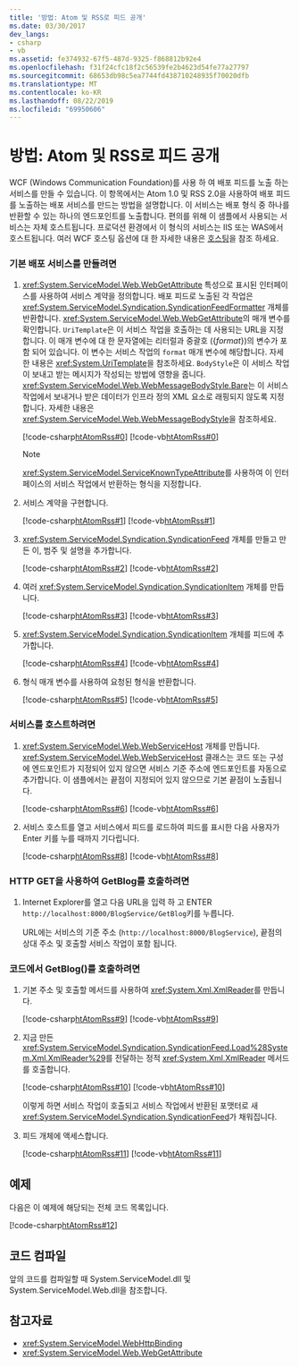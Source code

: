 ```yaml
---
title: '방법: Atom 및 RSS로 피드 공개'
ms.date: 03/30/2017
dev_langs:
- csharp
- vb
ms.assetid: fe374932-67f5-487d-9325-f868812b92e4
ms.openlocfilehash: f31f24cfc18f2c56539fe2b4623d54fe77a27797
ms.sourcegitcommit: 68653db98c5ea7744fd438710248935f70020dfb
ms.translationtype: MT
ms.contentlocale: ko-KR
ms.lasthandoff: 08/22/2019
ms.locfileid: "69950606"
---
```

# <a name="how-to-expose-a-feed-as-both-atom-and-rss"></a>방법: Atom 및 RSS로 피드 공개
WCF (Windows Communication Foundation)를 사용 하 여 배포 피드를 노출 하는 서비스를 만들 수 있습니다. 이 항목에서는 Atom 1.0 및 RSS 2.0을 사용하여 배포 피드를 노출하는 배포 서비스를 만드는 방법을 설명합니다. 이 서비스는 배포 형식 중 하나를 반환할 수 있는 하나의 엔드포인트를 노출합니다. 편의를 위해 이 샘플에서 사용되는 서비스는 자체 호스트됩니다. 프로덕션 환경에서 이 형식의 서비스는 IIS 또는 WAS에서 호스트됩니다. 여러 WCF 호스팅 옵션에 대 한 자세한 내용은 [호스팅](../../../../docs/framework/wcf/feature-details/hosting.md)을 참조 하세요.  
  
### <a name="to-create-a-basic-syndication-service"></a>기본 배포 서비스를 만들려면  
  
1. <xref:System.ServiceModel.Web.WebGetAttribute> 특성으로 표시된 인터페이스를 사용하여 서비스 계약을 정의합니다. 배포 피드로 노출된 각 작업은 <xref:System.ServiceModel.Syndication.SyndicationFeedFormatter> 개체를 반환합니다. <xref:System.ServiceModel.Web.WebGetAttribute>의 매개 변수를 확인합니다. `UriTemplate`은 이 서비스 작업을 호출하는 데 사용되는 URL을 지정합니다. 이 매개 변수에 대 한 문자열에는 리터럴과 중괄호 ({*format*})의 변수가 포함 되어 있습니다. 이 변수는 서비스 작업의 `format` 매개 변수에 해당합니다. 자세한 내용은 <xref:System.UriTemplate>을 참조하세요. `BodyStyle`은 이 서비스 작업이 보내고 받는 메시지가 작성되는 방법에 영향을 줍니다. <xref:System.ServiceModel.Web.WebMessageBodyStyle.Bare>는 이 서비스 작업에서 보내거나 받은 데이터가 인프라 정의 XML 요소로 래핑되지 않도록 지정합니다. 자세한 내용은 <xref:System.ServiceModel.Web.WebMessageBodyStyle>을 참조하세요.  
  
     [!code-csharp[htAtomRss#0](../../../../samples/snippets/csharp/VS_Snippets_CFX/htatomrss/cs/program.cs#0)]
     [!code-vb[htAtomRss#0](../../../../samples/snippets/visualbasic/VS_Snippets_CFX/htatomrss/vb/program.vb#0)]  
  
    > [!NOTE]
    > <xref:System.ServiceModel.ServiceKnownTypeAttribute>를 사용하여 이 인터페이스의 서비스 작업에서 반환하는 형식을 지정합니다.  
  
2. 서비스 계약을 구현합니다.  
  
     [!code-csharp[htAtomRss#1](../../../../samples/snippets/csharp/VS_Snippets_CFX/htatomrss/cs/program.cs#1)]
     [!code-vb[htAtomRss#1](../../../../samples/snippets/visualbasic/VS_Snippets_CFX/htatomrss/vb/program.vb#1)]  
  
3. <xref:System.ServiceModel.Syndication.SyndicationFeed> 개체를 만들고 만든 이, 범주 및 설명을 추가합니다.  
  
     [!code-csharp[htAtomRss#2](../../../../samples/snippets/csharp/VS_Snippets_CFX/htatomrss/cs/program.cs#2)]
     [!code-vb[htAtomRss#2](../../../../samples/snippets/visualbasic/VS_Snippets_CFX/htatomrss/vb/program.vb#2)]  
  
4. 여러 <xref:System.ServiceModel.Syndication.SyndicationItem> 개체를 만듭니다.  
  
     [!code-csharp[htAtomRss#3](../../../../samples/snippets/csharp/VS_Snippets_CFX/htatomrss/cs/program.cs#3)]
     [!code-vb[htAtomRss#3](../../../../samples/snippets/visualbasic/VS_Snippets_CFX/htatomrss/vb/program.vb#3)]  
  
5. <xref:System.ServiceModel.Syndication.SyndicationItem> 개체를 피드에 추가합니다.  
  
     [!code-csharp[htAtomRss#4](../../../../samples/snippets/csharp/VS_Snippets_CFX/htatomrss/cs/program.cs#4)]
     [!code-vb[htAtomRss#4](../../../../samples/snippets/visualbasic/VS_Snippets_CFX/htatomrss/vb/program.vb#4)]  
  
6. 형식 매개 변수를 사용하여 요청된 형식을 반환합니다.  
  
     [!code-csharp[htAtomRss#5](../../../../samples/snippets/csharp/VS_Snippets_CFX/htatomrss/cs/program.cs#5)]
     [!code-vb[htAtomRss#5](../../../../samples/snippets/visualbasic/VS_Snippets_CFX/htatomrss/vb/program.vb#5)]  
  
### <a name="to-host-the-service"></a>서비스를 호스트하려면  
  
1. <xref:System.ServiceModel.Web.WebServiceHost> 개체를 만듭니다. <xref:System.ServiceModel.Web.WebServiceHost> 클래스는 코드 또는 구성에 엔드포인트가 지정되어 있지 않으면 서비스 기준 주소에 엔드포인트를 자동으로 추가합니다. 이 샘플에서는 끝점이 지정되어 있지 않으므로 기본 끝점이 노출됩니다.  
  
     [!code-csharp[htAtomRss#6](../../../../samples/snippets/csharp/VS_Snippets_CFX/htatomrss/cs/program.cs#6)]
     [!code-vb[htAtomRss#6](../../../../samples/snippets/visualbasic/VS_Snippets_CFX/htatomrss/vb/program.vb#6)]  
  
2. 서비스 호스트를 열고 서비스에서 피드를 로드하여 피드를 표시한 다음 사용자가 Enter 키를 누를 때까지 기다립니다.  
  
     [!code-csharp[htAtomRss#8](../../../../samples/snippets/csharp/VS_Snippets_CFX/htatomrss/cs/program.cs#8)]
     [!code-vb[htAtomRss#8](../../../../samples/snippets/visualbasic/VS_Snippets_CFX/htatomrss/vb/program.vb#8)]  
  
### <a name="to-call-getblog-with-an-http-get"></a>HTTP GET을 사용하여 GetBlog를 호출하려면  
  
1. Internet Explorer를 열고 다음 URL을 입력 하 고 ENTER `http://localhost:8000/BlogService/GetBlog`키를 누릅니다.
  
     URL에는 서비스의 기준 주소 (`http://localhost:8000/BlogService`), 끝점의 상대 주소 및 호출할 서비스 작업이 포함 됩니다.  
  
### <a name="to-call-getblog-from-code"></a>코드에서 GetBlog()를 호출하려면  
  
1. 기본 주소 및 호출할 메서드를 사용하여 <xref:System.Xml.XmlReader>를 만듭니다.  
  
     [!code-csharp[htAtomRss#9](../../../../samples/snippets/csharp/VS_Snippets_CFX/htatomrss/cs/snippets.cs#9)]
     [!code-vb[htAtomRss#9](../../../../samples/snippets/visualbasic/VS_Snippets_CFX/htatomrss/vb/snippets.vb#9)]  
  
2. 지금 만든 <xref:System.ServiceModel.Syndication.SyndicationFeed.Load%28System.Xml.XmlReader%29>를 전달하는 정적 <xref:System.Xml.XmlReader> 메서드를 호출합니다.  
  
     [!code-csharp[htAtomRss#10](../../../../samples/snippets/csharp/VS_Snippets_CFX/htatomrss/cs/snippets.cs#10)]
     [!code-vb[htAtomRss#10](../../../../samples/snippets/visualbasic/VS_Snippets_CFX/htatomrss/vb/snippets.vb#10)]  
  
     이렇게 하면 서비스 작업이 호출되고 서비스 작업에서 반환된 포맷터로 새 <xref:System.ServiceModel.Syndication.SyndicationFeed>가 채워집니다.  
  
3. 피드 개체에 액세스합니다.  
  
     [!code-csharp[htAtomRss#11](../../../../samples/snippets/csharp/VS_Snippets_CFX/htatomrss/cs/snippets.cs#11)]
     [!code-vb[htAtomRss#11](../../../../samples/snippets/visualbasic/VS_Snippets_CFX/htatomrss/vb/snippets.vb#11)]  
  
## <a name="example"></a>예제  
 다음은 이 예제에 해당되는 전체 코드 목록입니다.  
  
 [!code-csharp[htAtomRss#12](../../../../samples/snippets/csharp/VS_Snippets_CFX/htatomrss/cs/program.cs#12)]  
  
## <a name="compiling-the-code"></a>코드 컴파일  
 앞의 코드를 컴파일할 때 System.ServiceModel.dll 및 System.ServiceModel.Web.dll을 참조합니다.  
  
## <a name="see-also"></a>참고자료

- <xref:System.ServiceModel.WebHttpBinding>
- <xref:System.ServiceModel.Web.WebGetAttribute>

